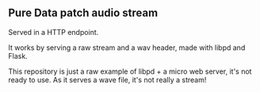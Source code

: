 ## Pure Data patch audio stream

Served in a HTTP endpoint.  
  
It works by serving a raw stream and a wav header, made with libpd and Flask.  
  
This repository is just a raw example of libpd + a micro web server, it's not ready to use. As it serves a wave file, it's not really a stream!
